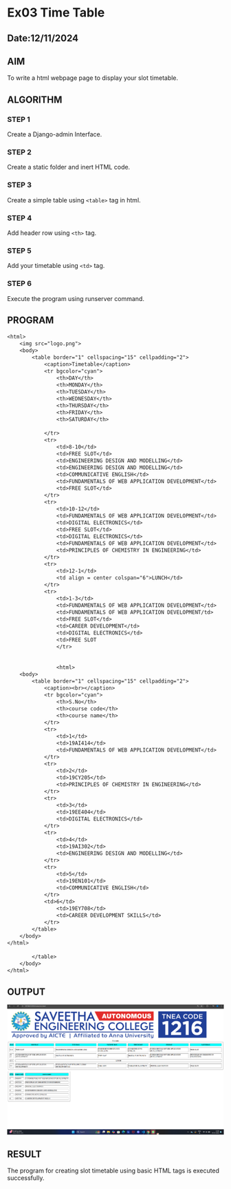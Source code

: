 # Ex03 Time Table
## Date:12/11/2024

## AIM
To write a html webpage page to display your slot timetable.

## ALGORITHM
### STEP 1
Create a Django-admin Interface.

### STEP 2
Create a static folder and inert HTML code.

### STEP 3
Create a simple table using ```<table>``` tag in html.

### STEP 4
Add header row using ```<th>``` tag.

### STEP 5
Add your timetable using ```<td>``` tag.

### STEP 6
Execute the program using runserver command.

## PROGRAM
```
<html>
    <img src="logo.png">
    <body>
        <table border="1" cellspacing="15" cellpadding="2">
            <caption>Timetable</caption>
            <tr bgcolor="cyan">
                <th>DAY</th>
                <th>MONDAY</th>
                <th>TUESDAY</th>
                <th>WEDNESDAY</th>
                <th>THURSDAY</th>
                <th>FRIDAY</th>
                <th>SATURDAY</th>

            </tr>
            <tr>
                <td>8-10</td>
                <td>FREE SLOT</td>
                <td>ENGINEERING DESIGN AND MODELLING</td>
                <td>ENGINEERING DESIGN AND MODELLING</td>
                <td>COMMUNICATIVE ENGLISH</td>
                <td>FUNDAMENTALS OF WEB APPLICATION DEVELOPMENT</td>
                <td>FREE SLOT</td>
            </tr>
            <tr>
                <td>10-12</td>
                <td>FUNDAMENTALS OF WEB APPLICATION DEVELOPMENT</td>
                <td>DIGITAL ELECTRONICS</td>
                <td>FREE SLOT</td>
                <td>DIGITAL ELECTRONICS</td>
                <td>FUNDAMENTALS OF WEB APPLICATION DEVELOPMENT</td>
                <td>PRINCIPLES OF CHEMISTRY IN ENGINEERING</td>
            </tr>
            <tr>
                <td>12-1</td>
                <td align = center colspan="6">LUNCH</td>
            </tr>
            <tr>
                <td>1-3</td>
                <td>FUNDAMENTALS OF WEB APPLICATION DEVELOPMENT</td>
                <td>FUNDAMENTALS OF WEB APPLICATION DEVELOPMENT/td>
                <td>FREE SLOT</td>
                <td>CAREER DEVELOPMENT</td>
                <td>DIGITAL ELECTRONICS</td>
                <td>FREE SLOT
                </tr>

               
                <html>
    <body>
        <table border="1" cellspacing="15" cellpadding="2">
            <caption><br></caption>
            <tr bgcolor="cyan">
                <th>S.No</th>
                <th>course code</th>
                <th>course name</th>
            </tr>
            <tr>
                <td>1</td>
                <td>19AI414</td>
                <td>FUNDAMENTALS OF WEB APPLICATION DEVELOPMENT</td>
            </tr>
            <tr>
                <td>2</td>
                <td>19CY205</td>
                <td>PRINCIPLES OF CHEMISTRY IN ENGINEERING</td>
            </tr>
            <tr>
                <td>3</td>
                <td>19EE404</td>
                <td>DIGITAL ELECTRONICS</td>
            </tr>
            <tr>
                <td>4</td>
                <td>19AI302</td>
                <td>ENGINEERING DESIGN AND MODELLING</td>
            </tr>
            <tr>
                <td>5</td>
                <td>19EN101</td>
                <td>COMMUNICATIVE ENGLISH</td>
            </tr>
            <td>6</td>
                <td>19EY708</td>
                <td>CAREER DEVELOPMENT SKILLS</td>
            </tr>
        </table>
    </body>
</html>
                
        </table>
    </body>
</html>

```
## OUTPUT
![alt text](<my timetable for sem 1 finalized.png>)
## RESULT
The program for creating slot timetable using basic HTML tags is executed successfully.
